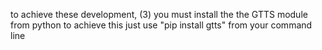to achieve these development, (3) you must install the the GTTS module from python
to achieve this just use "pip install gtts" from your command line